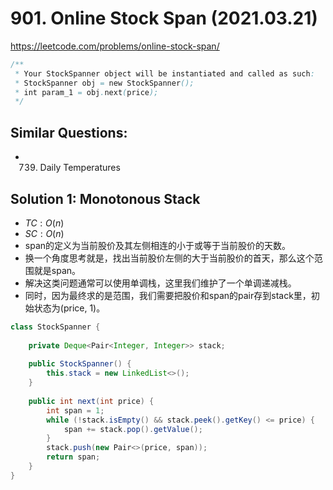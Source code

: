 # 901. Online Stock Span (2021.03.21)

https://leetcode.com/problems/online-stock-span/

```java
/**
 * Your StockSpanner object will be instantiated and called as such:
 * StockSpanner obj = new StockSpanner();
 * int param_1 = obj.next(price);
 */
```

## Similar Questions:
- 739. Daily Temperatures

## Solution 1: Monotonous Stack

- $TC:O(n)$
- $SC:O(n)$
- span的定义为当前股价及其左侧相连的小于或等于当前股价的天数。
- 换一个角度思考就是，找出当前股价左侧的大于当前股价的首天，那么这个范围就是span。
- 解决这类问题通常可以使用单调栈，这里我们维护了一个单调递减栈。
- 同时，因为最终求的是范围，我们需要把股价和span的pair存到stack里，初始状态为(price, 1)。

```java
class StockSpanner {
    
    private Deque<Pair<Integer, Integer>> stack;
    
    public StockSpanner() {
        this.stack = new LinkedList<>();
    }
    
    public int next(int price) {
        int span = 1;
        while (!stack.isEmpty() && stack.peek().getKey() <= price) {
            span += stack.pop().getValue();
        }
        stack.push(new Pair<>(price, span));
        return span;
    }
}

```